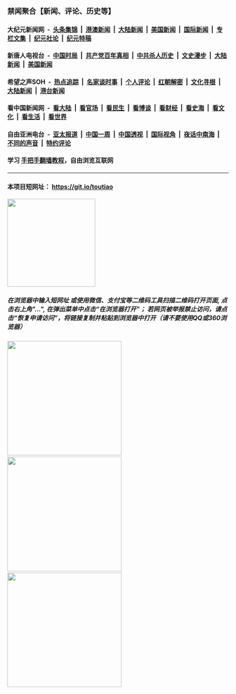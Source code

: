### 禁闻聚合【新闻、评论、历史等】

#### 大纪元新闻网 &nbsp;-&nbsp; [头条集锦](indexes/E头条集锦.md?t=02050001) &nbsp;|&nbsp; [港澳新闻](indexes/E港澳新闻.md?t=02050001)  &nbsp;|&nbsp; [大陆新闻](indexes/E大陆新闻.md?t=02050001) &nbsp;|&nbsp; [美国新闻](indexes/E美国新闻.md?t=02050001) &nbsp;|&nbsp; [国际新闻](indexes/E国际新闻.md?t=02050001) &nbsp;|&nbsp; [专栏文集](indexes/E专栏文集.md?t=02050001) &nbsp;|&nbsp; [纪元社论](indexes/E纪元社论.md?t=02050001) &nbsp;|&nbsp; [纪元特稿](indexes/E纪元特稿.md?t=02050001) 

#### 新唐人电视台 &nbsp;-&nbsp; [中国时局](indexes/N中国时局.md?t=02050001) &nbsp;|&nbsp; [共产党百年真相](indexes/N共产党百年真相.md?t=02050001) &nbsp;|&nbsp; [中共杀人历史](indexes/N中共杀人历史.md?t=02050001) &nbsp;|&nbsp; [文史漫步](indexes/N文史漫步.md?t=02050001) &nbsp;|&nbsp; [大陆新闻](indexes/N大陆新闻.md?t=02050001) &nbsp;|&nbsp; [美国新闻](indexes/N美国新闻.md?t=02050001)

#### 希望之声SOH &nbsp;-&nbsp; [热点追踪](indexes/H热点追踪.md?t=02050001) &nbsp;|&nbsp; [名家谈时事](indexes/H名家谈时事.md?t=02050001) &nbsp;|&nbsp; [个人评论](indexes/H个人评论.md?t=02050001)  &nbsp;|&nbsp; [红朝解密](indexes/H红朝解密.md?t=02050001) &nbsp;|&nbsp; [文化寻根](indexes/H文化寻根.md?t=02050001) &nbsp;|&nbsp; [大陆新闻](indexes/H大陆新闻.md?t=02050001) &nbsp;|&nbsp; [港台新闻](indexes/H港台新闻.md?t=02050001)

#### 看中国新闻网 &nbsp;-&nbsp; [看大陆](indexes/S看大陆.md?t=02050001) &nbsp;|&nbsp; [看官场](indexes/S看官场.md?t=02050001) &nbsp;|&nbsp; [看民生](indexes/S看民生.md?t=02050001)  &nbsp;|&nbsp; [看博谈](indexes/S看博谈.md?t=02050001) &nbsp;|&nbsp; [看财经](indexes/S看财经.md?t=02050001) &nbsp;|&nbsp; [看史海](indexes/S看史海.md?t=02050001) &nbsp;|&nbsp; [看文化](indexes/S看文化.md?t=02050001) &nbsp;|&nbsp; [看生活](indexes/S看生活.md?t=02050001) &nbsp;|&nbsp; [看世界](indexes/S看世界.md?t=02050001)

#### 自由亚洲电台 &nbsp;-&nbsp; [亚太报道](indexes/R亚太报道.md?t=02050001) &nbsp;|&nbsp; [中国一周](indexes/R中国一周.md?t=02050001) &nbsp;|&nbsp; [中国透视](indexes/R中国透视.md?t=02050001)  &nbsp;|&nbsp; [国际视角](indexes/R国际视角.md?t=02050001) &nbsp;|&nbsp; [夜话中南海](indexes/R夜话中南海.md?t=02050001) &nbsp;|&nbsp; [不同的声音](indexes/R不同的声音.md?t=02050001) &nbsp;|&nbsp; [特约评论](indexes/R特约评论.md?t=02050001)

#### 学习 [手把手翻墙教程](https://github.com/gfw-breaker/guides/wiki)，自由浏览互联网

----

#### 本项目短网址： https://git.io/toutiao
<img src="https://raw.githubusercontent.com/gfw-breaker/banned-news/master/scripts/img/qr.png" width="200px"/>  

##### 在浏览器中输入短网址 或使用微信、支付宝等二维码工具扫描二维码打开页面, 点击右上角"...", 在弹出菜单中点击“在浏览器打开”； 若网页被举报禁止访问，请点击“恢复申请访问”，将链接复制并粘贴到浏览器中打开（请不要使用QQ或360浏览器）

<img src="https://raw.githubusercontent.com/gfw-breaker/banned-news/master/scripts/img/1.png" width="260px"/> &nbsp; <img src="https://raw.githubusercontent.com/gfw-breaker/banned-news/master/scripts/img/2.png" width="260px"/> &nbsp; <img src="https://raw.githubusercontent.com/gfw-breaker/banned-news/master/scripts/img/3.png" width="260px"/>
